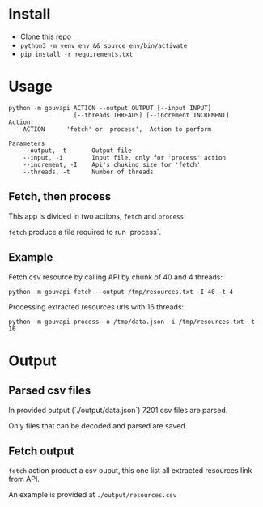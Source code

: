
# Install

+ Clone this repo
+ `python3 -m venv env && source env/bin/activate`
+ `pip install -r requirements.txt`


# Usage

```
python -m gouvapi ACTION --output OUTPUT [--input INPUT]
                  [--threads THREADS] [--increment INCREMENT]
Action:
    ACTION      'fetch' or 'process',  Action to perform

Parameters
    --output, -t       Output file
    --input, -i        Input file, only for 'process' action
    --increment, -I    Api's chuking size for 'fetch'
    --threads, -t      Number of threads
```


## Fetch, then process

This app is divided in two actions, `fetch` and `process`.

`fetch` produce a file required to run ̀ process`.


## Example

Fetch csv resource by calling API by chunk of 40 and 4 threads:

```
python -m gouvapi fetch --output /tmp/resources.txt -I 40 -t 4
```

Processing extracted resources urls with 16 threads:

```
python -m gouvapi process -o /tmp/data.json -i /tmp/resources.txt -t 16
```


# Output


## Parsed csv files

In provided output (̀ ./output/data.json`) 7201 csv files are parsed.

Only files that can be decoded and parsed are saved.


## Fetch output

`fetch` action product a csv ouput, this one list all extracted resources link from API.

An example is provided at `./output/resources.csv`


